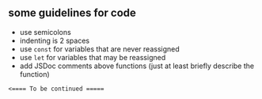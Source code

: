 ## some guidelines for code

- use semicolons
- indenting is 2 spaces 
- use `const` for variables that are never reassigned
- use `let` for variables that may be reassigned
- add JSDoc comments above functions (just at least briefly describe the function)

```
<==== To be continued =====
```
